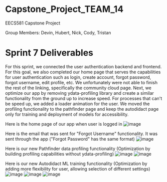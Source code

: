 # Capstone_Project_TEAM_14
EECS581 Capstone Project

Group Members: Devin, Hubert, Nick, Cody, Tristan
# Sprint 7 Deliverables 
For this sprint, we connected the user authentication backend and frontend. For this goal, we also completed our home page that serves the capabilities for user authentication such as login, create account, forgot password, forgot username, edit profile, etc. We unfortunately were not able to finish the rest of the linking, specifically the community cloud page. Next, we optimize our app by removing ydata-profiling library and create a similar functionality from the ground up to increase speed. For processes that can't be speed up, we added a loader animation for the user. We moved the profiling functionality to the pathfinder page and keep the autodidact page only for training and deployment of models for accessibility.

Here is the home page of our app when user is logged in
![image](https://media.discordapp.net/attachments/1144750919641223330/1201362231175172176/image.png?ex=65c98ac4&is=65b715c4&hm=94c8bfe53af21a33c1c5b4182920f9cf9a604863b4ce5c993146943e9da66acd&=&format=webp&quality=lossless&width=1106&height=520)

Here is the email that was sent for "Forgot Username" functionality. It was sent through the app ("Forgot Password" has the same format)
![image](https://media.discordapp.net/attachments/1144750919641223330/1201360976969224302/image0.jpg?ex=65c98999&is=65b71499&hm=364d40d2c833813288c3f9e02c0c565645eac1de77bfa502abc528a1fee42274&=&format=webp&width=303&height=595)

Here is our new Pathfinder data profiling functionality (Optimization by building profiling capabilities without ydata-profiling)
![image](https://media.discordapp.net/attachments/1144750919641223330/1201362481197629621/image.png?ex=65c98aff&is=65b715ff&hm=607001b2e853c28349354c0bbe79e9f92036ac5c21393f9d79d901478ae73c28&=&format=webp&quality=lossless&width=1106&height=523)
![image](https://media.discordapp.net/attachments/1144750919641223330/1201362553926856704/image.png?ex=65c98b11&is=65b71611&hm=ed797b77d988c6d7f514e740e4648ae70e8c206e47a1d1b8d6b42ee0ee98ca95&=&format=webp&quality=lossless&width=1106&height=528)

Here is our new Autodidact ML training functionality (Optimization by adding more flexibility for user, allowing selection of different settings)
![image](https://media.discordapp.net/attachments/1144750919641223330/1201362640082042901/image.png?ex=65c98b25&is=65b71625&hm=27a55c1fd5021c6380a95fa6974914fd05bbe33b42667b41ca6484601018e36b&=&format=webp&quality=lossless&width=1106&height=518)
![image](https://media.discordapp.net/attachments/1144750919641223330/1201362739675803698/image.png?ex=65c98b3d&is=65b7163d&hm=89d92d8b60ed68d959f033fac2bb453266d2533cd4fb556c6b3415bb9362eb10&=&format=webp&quality=lossless&width=1106&height=521)
![image](https://media.discordapp.net/attachments/1144750919641223330/1201362801285935185/image.png?ex=65c98b4c&is=65b7164c&hm=f979ec421e3dcf99fdc023489a1e4c6efeb2144c4bf64ec2f45e09c2360d5a88&=&format=webp&quality=lossless&width=1106&height=523)







